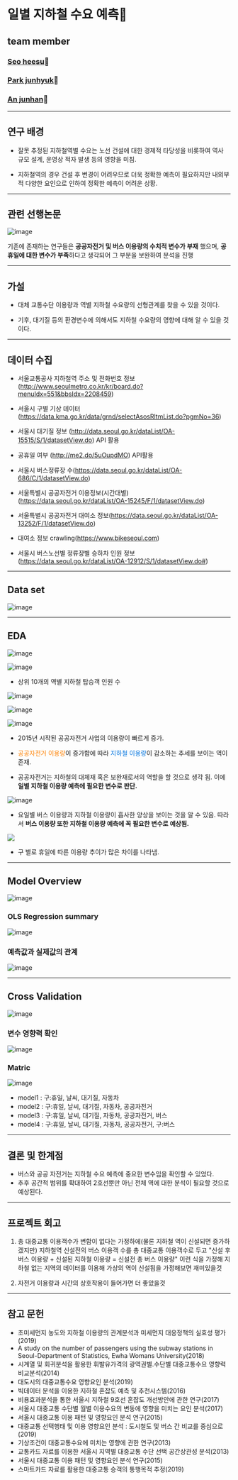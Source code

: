 # 일별 지하철 수요 예측🚝

## team member 
### [Seo heesu](https://github.com/Seoheesu1)🍒
### [Park junhyuk](https://github.com/Junhyuk93)🥑
### [An junhan]('')🍻

---

## 연구 배경


- 잘못 추정된 지하철역별 수요는 노선 건설에 대한 경제적 타당성을 비롯하여 역사 규모 설계, 운영상 적자 발생 등의 영향을 미침.

- 지하철역의 경우 건설 후 변경이 어려우므로 더욱 정확한 예측이 필요하지만 내외부적 다양한 요인으로 인하여 정확한 예측이 어려운 상황.



---

## 관련 선행논문 



![image](https://user-images.githubusercontent.com/61610411/133923383-fc608c72-38d7-4af8-85ed-3e0c0cf1aa6b.png)

기존에 존재하는 연구들은 **공공자전거 및 버스 이용량의 수치적 변수가 부재** 했으며, **공휴일에 대한 변수가 부족**하다고 생각되어 그 부분을 보완하여 분석을 진행

---

## 가설


- 대체 교통수단 이용량과 역별 지하철 수요량의 선형관계를 찾을 수 있을 것이다.

- 기후, 대기질 등의 환경변수에 의해서도 지하철 수요량의 영향에 대해 알 수 있을 것이다.



---

## 데이터 수집

- 서울교통공사 지하철역 주소 및 전화번호 정보 (http://www.seoulmetro.co.kr/kr/board.do?menuIdx=551&bbsIdx=2208459)
- 서울시 구별 기상 데이터(https://data.kma.go.kr/data/grnd/selectAsosRltmList.do?pgmNo=36)
- 서울시 대기질 정보 (http://data.seoul.go.kr/dataList/OA-15515/S/1/datasetView.do) API 활용
- 공휴일 여부 (http://me2.do/5uOupdMO) API활용
- 서울시 버스정류장 수(https://data.seoul.go.kr/dataList/OA-686/C/1/datasetView.do)
- 서울특별시 공공자전거 이용정보(시간대별)(https://data.seoul.go.kr/dataList/OA-15245/F/1/datasetView.do)
- 서울특별시 공공자전거 대여소 정보(https://data.seoul.go.kr/dataList/OA-13252/F/1/datasetView.do)
     
- 대여소 정보 crawling(https://www.bikeseoul.com)

- 서울시 버스노선별 정류장별 승하차 인원 정보
(https://data.seoul.go.kr/dataList/OA-12912/S/1/datasetView.do#)


---

## Data set

![image](https://user-images.githubusercontent.com/61610411/133924175-bff77be7-ee37-46ff-b692-5ac978ed5fa5.png)



---

## EDA

![image](https://user-images.githubusercontent.com/61610411/133924932-d2978991-522a-454f-aca0-ce22f0082f69.png)


![image](https://user-images.githubusercontent.com/61610411/133924900-13daed59-0c4b-4cbd-a588-2337a2f684de.png)

- 상위 10개의 역별 지하철 탑승객 인원 수

![image](https://user-images.githubusercontent.com/61610411/133924385-70475c3f-a279-4075-a2f7-c489509d3f3e.png)

![image](https://user-images.githubusercontent.com/61610411/133924514-e7a469d8-81ba-4430-b100-67001aba7073.png)

![image](https://user-images.githubusercontent.com/61610411/133924600-72a5ee37-ac82-41f5-b63e-aa09803952bd.png)

- 2015년 시작된 공공자전거 사업의 이용량이 빠르게 증가.

- <span style="color: #FF8000">공공자전거 이용량</span>이 증가함에 따라 <span style="color: #0174DF">지하철 이용량</span>이 감소하는 추세를 보이는 역이 존재.

- 공공자전거는 지하철의 대체재 혹은 보완재로서의 역할을 할 것으로 생각 됨. 이에 **일별 지하철 이용량 예측에 필요한 변수로 판단.**

![image](https://user-images.githubusercontent.com/61610411/133924853-da99a9f5-6730-4783-8334-33f502300f20.png)

- 요일별 버스 이용량과 지하철 이용량이 흡사한 양상을 보이는 것을 알 수 있음. 따라서 **버스 이용량 또한 지하철 이용량 예측에 꼭 필요한 변수로 예상됨.**


![](https://i.imgur.com/lxEScEB.png)


* 구 별로 휴일에 따른 이용량 추이가 많은 차이를 나타냄.

---

## Model Overview


![image](https://i.imgur.com/DSY8HgS.png)

### OLS Regression summary

![image](https://user-images.githubusercontent.com/61610411/133925157-e2c05011-71ef-4c53-83b3-f0d65a32eec8.png)

### 예측값과 실제값의 관계

![image](https://user-images.githubusercontent.com/61610411/133925227-59edd124-0f25-475c-9ae2-83f80733afce.png)


---

## Cross Validation

![image](https://user-images.githubusercontent.com/61610411/133925121-8a9c4148-77a7-4860-ab8f-b947438afb98.png)

### 변수 영향력 확인

![image](https://user-images.githubusercontent.com/61610411/133925458-cacf0648-4e13-4066-ba45-9aca834f3eba.png)

### Matric

![image](https://user-images.githubusercontent.com/61610411/133925626-04edba31-460e-4b19-b904-d09d9257dcc8.png)

- model1 : 구:휴일, 날씨, 대기질, 자동차
- model2 : 구:휴일, 날씨, 대기질, 자동차, 공공자전거
- model3 : 구:휴일, 날씨, 대기질, 자동차, 공공자전거, 버스
- model4 : 구:휴일, 날씨, 대기질, 자동차, 공공자전거, 구:버스


---

## 결론 및 한계점

- 버스와 공공 자전거는 지하철 수요 예측에 중요한 변수임을 확인할 수 있었다.
- 추후 공간적 범위를 확대하여 2호선뿐만 아닌 전체 역에 대한 분석이 필요할 것으로 예상된다.

--- 

## 프로젝트 회고

1) 총  대중교통 이용객수가 변함이 없다는 가정하에(물론 지하철 역이 신설되면 증가하겠지만) 
지하철역 신설전의 버스 이용객 수를 총 대중교통 이용객수로 두고 
"신설 후 버스 이용량 + 신설된 지하철 이용량 = 신설전 총 버스 이용량"
이런 식을 가정해 지하철 없는 지역의 데이터를 이용해 가상의 역이 신설됨을 가정해보면 재미있을것

2) 자전거 이용량과 시간의 상호작용이 들어가면 더 좋았을것

---

## 참고 문헌
- 초미세먼지 농도와 지하철 이용량의 관계분석과 미세먼지 대응정책의 실효성 평가(2019)
- A study on the number of passengers using the subway stations in Seoul-Department of Statistics, Ewha Womans University(2018)
- 시계열 및 회귀분석을 활용한 휘발유가격의 광역권별․수단별 대중교통수요 영향력 비교분석(2014)
- 대도시의 대중교통수요 영향요인 분석(2019)
- 빅데이터 분석을 이용한 지하철 혼잡도 예측 및 추천시스템(2016)
- 비용효과분석을 통한 서울시 지하철 9호선 혼잡도 개선방안에 관한 연구(2017)
- 서울시 대중교통 수단별 월별 이용수요의 변동에 영향을 미치는 요인 분석(2017)
- 서울시 대중교통 이용 패턴 및 영향요인 분석 연구(2015)
- 대중교통 선택행태 및 이용 영향요인 분석 : 도시철도 및 버스 간 비교를 중심으로(2019)
- 기상조건이 대중교통수요에 미치는 영향에 관한 연구(2013)
- 교통카드 자료를 이용한 서울시 지역별 대중교통 수단 선택 공간상관성 분석(2013)
- 서울시 대중교통 이용 패턴 및 영향요인 분석 연구(2015)
- 스마트카드 자료를 활용한 대중교통 승객의 통행목적 추정(2019)